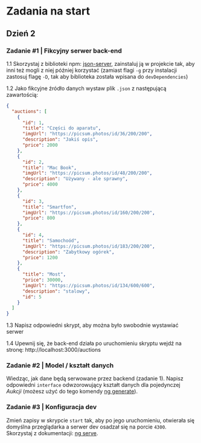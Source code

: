# Zadania na start
## Dzień 2

### Zadanie #1 | Fikcyjny serwer back-end

1.1 Skorzystaj z biblioteki npm: [json-server](https://www.npmjs.com/package/json-server), zainstaluj ją w projekcie tak, aby inni też mogli z niej później korzystać (zamiast flagi `-g` przy instalacji zastosuj flagę `-D`, tak aby biblioteka została wpisana do `devDependencies`)

1.2 Jako fikcyjne źródło danych wystaw plik `.json` z następującą zawartością:

```json
{
  "auctions": [
    {
      "id": 1,
      "title": "Części do aparatu",
      "imgUrl": "https://picsum.photos/id/36/200/200",
      "description": "Jakiś opis",
      "price": 2000
    },
    {
      "id": 2,
      "title": "Mac Book",
      "imgUrl": "https://picsum.photos/id/48/200/200",
      "description": "Używany - ale sprawny",
      "price": 4000
    },
    {
      "id": 3,
      "title": "Smartfon",
      "imgUrl": "https://picsum.photos/id/160/200/200",
      "price": 800
    },
    {
      "id": 4,
      "title": "Samochoód",
      "imgUrl": "https://picsum.photos/id/183/200/200",
      "description": "Zabytkowy ogórek",
      "price": 1200
    },
    {
      "title": "Most",
      "price": 30000,
      "imgUrl": "https://picsum.photos/id/134/600/600",
      "description": "stalowy",
      "id": 5
    }
  ]
}
```

1.3 Napisz odpowiedni skrypt, aby można było swobodnie wystawiać serwer

1.4 Upewnij się, że back-end działa po uruchomieniu skryptu wejdź na stronę: http://localhost:3000/auctions

### Zadanie #2 | Model / kształt danych

Wiedząc, jak dane będą serwowane przez backend (zadanie 1). Napisz odpowiedni `interface` odwzorowujący kształt danych dla pojedynczej _Aukcji_ (możesz użyć do tego komendy [ng generate](https://angular.io/cli/generate)).  

### Zadanie #3 | Konfiguracja dev

Zmień zapisy w skrypcie `start` tak, aby po jego uruchomieniu, otwierała się domyślna przeglądarka a serwer dev osadzał się na porcie `4300`.  
Skorzystaj z dokumentacji: [ng serve](https://angular.io/cli/serve).
